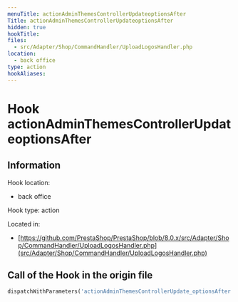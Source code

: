 ```yaml
---
menuTitle: actionAdminThemesControllerUpdateoptionsAfter
Title: actionAdminThemesControllerUpdateoptionsAfter
hidden: true
hookTitle: 
files:
  - src/Adapter/Shop/CommandHandler/UploadLogosHandler.php
location:
  - back office
type: action
hookAliases:
---
```


# Hook actionAdminThemesControllerUpdateoptionsAfter

## Information

Hook location:
  - back office

Hook type: action

Located in: 
  - [https://github.com/PrestaShop/PrestaShop/blob/8.0.x/src/Adapter/Shop/CommandHandler/UploadLogosHandler.php](src/Adapter/Shop/CommandHandler/UploadLogosHandler.php)

## Call of the Hook in the origin file

```php
dispatchWithParameters('actionAdminThemesControllerUpdate_optionsAfter')
```